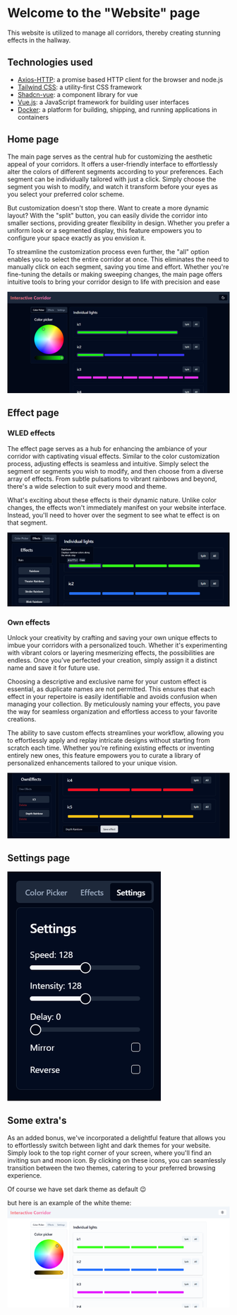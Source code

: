 # Welcome to the "Website" page

This website is utilized to manage all corridors, thereby creating stunning effects in the hallway.

## Technologies used

- [Axios-HTTP](https://axios-http.com/): a promise based HTTP client for the browser and node.js
- [Tailwind CSS](https://tailwindcss.com/): a utility-first CSS framework
- [Shadcn-vue](https://www.shadcn-vue.com/): a component library for vue
- [Vue.js](https://vuejs.org/): a JavaScript framework for building user interfaces
- [Docker](https://www.docker.com/): a platform for building, shipping, and running applications in containers

## Home page

The main page serves as the central hub for customizing the aesthetic appeal of your corridors. It offers a user-friendly interface to effortlessly alter the colors of different segments according to your preferences. Each segment can be individually tailored with just a click. Simply choose the segment you wish to modify, and watch it transform before your eyes as you select your preferred color scheme.

But customization doesn't stop there. Want to create a more dynamic layout? With the "split" button, you can easily divide the corridor into smaller sections, providing greater flexibility in design. Whether you prefer a uniform look or a segmented display, this feature empowers you to configure your space exactly as you envision it.

To streamline the customization process even further, the "all" option enables you to select the entire corridor at once. This eliminates the need to manually click on each segment, saving you time and effort. Whether you're fine-tuning the details or making sweeping changes, the main page offers intuitive tools to bring your corridor design to life with precision and ease

![Home Page](./img/HoofdpaginaBlack.webp)

## Effect page

### WLED effects

The effect page serves as a hub for enhancing the ambiance of your corridor with captivating visual effects. Similar to the color customization process, adjusting effects is seamless and intuitive. Simply select the segment or segments you wish to modify, and then choose from a diverse array of effects. From subtle pulsations to vibrant rainbows and beyond, there's a wide selection to suit every mood and theme.

What's exciting about these effects is their dynamic nature. Unlike color changes, the effects won't immediately manifest on your website interface. Instead, you'll need to hover over the segment to see what te effect is on that segment.

![Effect page](./img/Effects.webp)

### Own effects

Unlock your creativity by crafting and saving your own unique effects to imbue your corridors with a personalized touch. Whether it's experimenting with vibrant colors or layering mesmerizing effects, the possibilities are endless. Once you've perfected your creation, simply assign it a distinct name and save it for future use.

Choosing a descriptive and exclusive name for your custom effect is essential, as duplicate names are not permitted. This ensures that each effect in your repertoire is easily identifiable and avoids confusion when managing your collection. By meticulously naming your effects, you pave the way for seamless organization and effortless access to your favorite creations.

The ability to save custom effects streamlines your workflow, allowing you to effortlessly apply and replay intricate designs without starting from scratch each time. Whether you're refining existing effects or inventing entirely new ones, this feature empowers you to curate a library of personalized enhancements tailored to your unique vision.

![Own effects](./img/Owneffects.webp)

## Settings page

![Settings](./img/Settings.webp)

## Some extra's

As an added bonus, we've incorporated a delightful feature that allows you to effortlessly switch between light and dark themes for your website. Simply look to the top right corner of your screen, where you'll find an inviting sun and moon icon. By clicking on these icons, you can seamlessly transition between the two themes, catering to your preferred browsing experience.

Of course we have set dark theme as default 😉

but here is an example of the white theme:
![White team](./img/HoofdpaginaWhite.webp)

